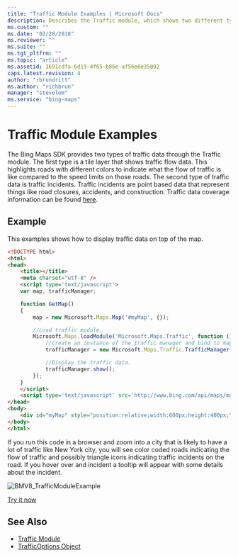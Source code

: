 ```yaml
---
title: "Traffic Module Examples | Microsoft Docs"
description: Describes the Traffic module, which shows two different types of traffic data, and provides examples of the module in action.
ms.custom: ""
ms.date: "02/28/2018"
ms.reviewer: ""
ms.suite: ""
ms.tgt_pltfrm: ""
ms.topic: "article"
ms.assetid: 3691cdfa-6d19-4f65-b86e-af56e6e35092
caps.latest.revision: 4
author: "rbrundritt"
ms.author: "richbrun"
manager: "stevelom"
ms.service: "bing-maps"
---
```


# Traffic Module Examples

The Bing Maps SDK provides two types of traffic data through the Traffic module. The first type is a tile layer that shows traffic flow data. This highlights roads with different colors to indicate what the flow of traffic is like compared to the speed limits on those roads. The second type of traffic data is traffic incidents. Traffic incidents are point based data that represent things like road closures, accidents, and construction. Traffic data coverage information can be found [here](../../coverage/geographic-coverage.md).

## Example

This examples shows how to display traffic data on top of the map.

```html
<!DOCTYPE html>
<html>
<head>
    <title></title>
    <meta charset="utf-8" />
	<script type='text/javascript'>
    var map, trafficManager;

    function GetMap()
    {
        map = new Microsoft.Maps.Map('#myMap', {});

        //Load traffic module.
        Microsoft.Maps.loadModule('Microsoft.Maps.Traffic', function () {
            //Create an instance of the traffic manager and bind to map.
            trafficManager = new Microsoft.Maps.Traffic.TrafficManager(map);

            //Display the traffic data.
            trafficManager.show();
        });
    }
    </script>
    <script type='text/javascript' src='http://www.bing.com/api/maps/mapcontrol?callback=GetMap&key=[YOUR_BING_MAPS_KEY]' async defer></script>
</head>
<body>
    <div id="myMap" style="position:relative;width:600px;height:400px;"></div>
</body>
</html>
```

If you run this code in a browser and zoom into a city that is likely to have a lot of traffic like New York city, you will see color coded roads indicating the flow of traffic and possibly triangle icons indicating traffic incidents on the road. If you hover over and incident a tooltip will appear with some details about the incident.

![BMV8_TrafficModuleExample](../media/bmv8-trafficmoduleexample.png)

[Try it now](https://www.bing.com/api/maps/sdk/mapcontrol/isdk#trafficHideShowTraffic+JS)

## See Also

* [Traffic Module](../modules/traffic-module/index.md)
* [TrafficOptions Object](../modules/traffic-module/trafficoptions-object.md)
